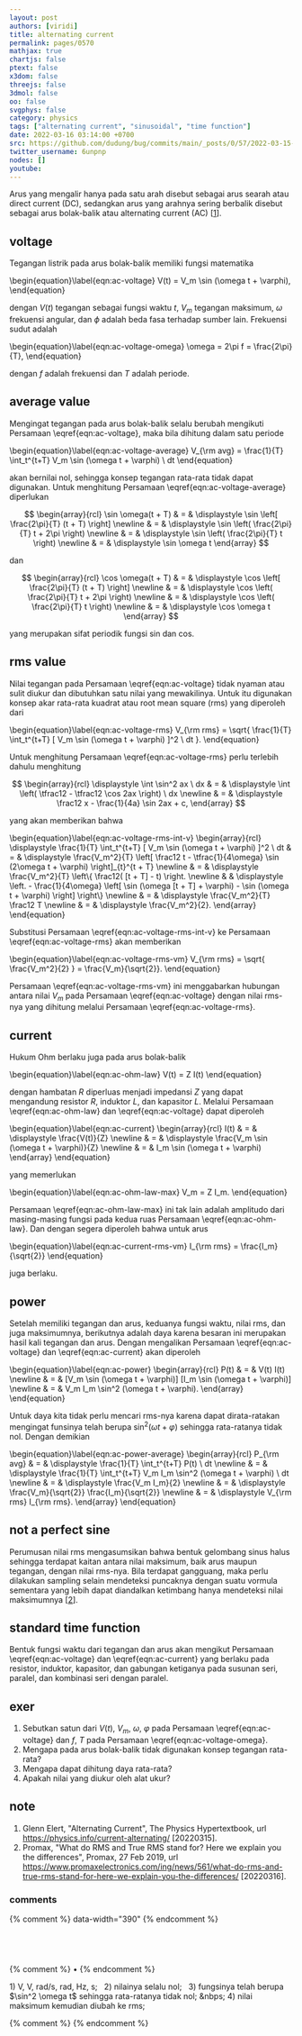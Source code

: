 ```yaml
---
layout: post
authors: [viridi]
title: alternating current
permalink: pages/0570
mathjax: true
chartjs: false
ptext: false
x3dom: false
threejs: false
3dmol: false
oo: false
svgphys: false
category: physics
tags: ["alternating current", "sinusoidal", "time function"]
date: 2022-03-16 03:14:00 +0700
src: https://github.com/dudung/bug/commits/main/_posts/0/57/2022-03-15-alternating-current.md
twitter_username: 6unpnp
nodes: []
youtube:
---
```

Arus yang mengalir hanya pada satu arah disebut sebagai arus searah atau direct current (DC), sedangkan arus yang arahnya sering berbalik disebut sebagai arus bolak-balik atau alternating current (AC) [[1](#r01)].


## voltage
Tegangan listrik pada arus bolak-balik memiliki fungsi matematika

\begin{equation}\label{eqn:ac-voltage}
V(t) = V_m \sin (\omega t + \varphi),
\end{equation}

dengan $V(t)$ tegangan sebagai fungsi waktu $t$, $V_m$ tegangan maksimum, $\omega$ frekuensi angular, dan $\phi$ adalah beda fasa terhadap sumber lain. Frekuensi sudut adalah

\begin{equation}\label{eqn:ac-voltage-omega}
\omega = 2\pi f = \frac{2\pi}{T},
\end{equation}

dengan $f$ adalah frekuensi dan $T$ adalah periode.


## average value
Mengingat tegangan pada arus bolak-balik selalu berubah mengikuti Persamaan \eqref{eqn:ac-voltage}, maka bila dihitung dalam satu periode

\begin{equation}\label{eqn:ac-voltage-average}
V_{\rm avg} = \frac{1}{T} \int_t^{t+T} V_m \sin (\omega t + \varphi) \ dt
\end{equation}

akan bernilai nol, sehingga konsep tegangan rata-rata tidak dapat digunakan. Untuk menghitung Persamaan \eqref{eqn:ac-voltage-average} diperlukan

$$
\begin{array}{rcl}
\sin \omega(t + T) & = & \displaystyle \sin \left[ \frac{2\pi}{T} (t + T) \right] \newline
& = & \displaystyle \sin \left( \frac{2\pi}{T} t + 2\pi \right) \newline
& = & \displaystyle \sin \left( \frac{2\pi}{T} t \right) \newline
& = & \displaystyle \sin \omega t
\end{array}
$$

dan

$$
\begin{array}{rcl}
\cos \omega(t + T) & = & \displaystyle \cos \left[ \frac{2\pi}{T} (t + T) \right] \newline
& = & \displaystyle \cos \left( \frac{2\pi}{T} t + 2\pi \right) \newline
& = & \displaystyle \cos \left( \frac{2\pi}{T} t \right) \newline
& = & \displaystyle \cos \omega t
\end{array}
$$

yang merupakan sifat periodik fungsi sin dan cos.


## rms value
Nilai tegangan pada Persamaan \eqref{eqn:ac-voltage} tidak nyaman atau sulit diukur dan dibutuhkan satu nilai yang mewakilinya. Untuk itu digunakan konsep akar rata-rata kuadrat atau root mean square (rms) yang diperoleh dari

\begin{equation}\label{eqn:ac-voltage-rms}
V_{\rm rms} = \sqrt{ \frac{1}{T} \int_t^{t+T} [ V_m \sin (\omega t + \varphi) ]^2 \ dt }.
\end{equation}

Untuk menghitung Persamaan \eqref{eqn:ac-voltage-rms} perlu terlebih dahulu menghitung

$$
\begin{array}{rcl}
\displaystyle \int \sin^2 ax \ dx & = & \displaystyle \int \left( \tfrac12 - \tfrac12 \cos 2ax \right) \ dx \newline
& = & \displaystyle \frac12 x - \frac{1}{4a} \sin 2ax + c,
\end{array}
$$

yang akan memberikan bahwa

\begin{equation}\label{eqn:ac-voltage-rms-int-v}
\begin{array}{rcl}
\displaystyle \frac{1}{T} \int_t^{t+T} [ V_m \sin (\omega t + \varphi) ]^2 \ dt & = & \displaystyle \frac{V_m^2}{T} \left[ \frac12 t - \tfrac{1}{4\omega} \sin (2\omega t + \varphi) \right]_{t}^{t + T} \newline
& = & \displaystyle \frac{V_m^2}{T} \left\\{ \frac12( [t + T] - t) \right. \newline
& & \displaystyle \left. - \frac{1}{4\omega} \left[ \sin (\omega [t + T] + \varphi) - \sin (\omega t + \varphi) \right] \right\\} \newline
& = & \displaystyle \frac{V_m^2}{T} \frac12 T \newline
& = & \displaystyle \frac{V_m^2}{2}.
\end{array}
\end{equation}

Substitusi Persamaan \eqref{eqn:ac-voltage-rms-int-v} ke Persamaan \eqref{eqn:ac-voltage-rms} akan memberikan

\begin{equation}\label{eqn:ac-voltage-rms-vm}
V_{\rm rms} = \sqrt{ \frac{V_m^2}{2} } = \frac{V_m}{\sqrt{2}}.
\end{equation}

Persamaan \eqref{eqn:ac-voltage-rms-vm} ini menggabarkan hubungan antara nilai $V_m$ pada Persamaan \eqref{eqn:ac-voltage} dengan nilai rms-nya yang dihitung melalui Persamaan \eqref{eqn:ac-voltage-rms}.


## current
Hukum Ohm berlaku juga pada arus bolak-balik

\begin{equation}\label{eqn:ac-ohm-law}
V(t) = Z I(t)
\end{equation}

dengan hambatan $R$ diperluas menjadi impedansi $Z$ yang dapat mengandung resistor $R$, induktor $L$, dan kapasitor $L$. Melalui Persamaan \eqref{eqn:ac-ohm-law} dan \eqref{eqn:ac-voltage} dapat diperoleh

\begin{equation}\label{eqn:ac-current}
\begin{array}{rcl}
I(t) & = & \displaystyle \frac{V(t)}{Z} \newline
& = & \displaystyle \frac{V_m \sin (\omega t + \varphi)}{Z} \newline
& = & I_m \sin (\omega t + \varphi)
\end{array}
\end{equation}

yang memerlukan

\begin{equation}\label{eqn:ac-ohm-law-max}
V_m = Z I_m.
\end{equation}

Persamaan \eqref{eqn:ac-ohm-law-max} ini tak lain adalah amplitudo dari masing-masing fungsi pada kedua ruas Persamaan \eqref{eqn:ac-ohm-law}. Dan dengan segera diperoleh bahwa untuk arus

\begin{equation}\label{eqn:ac-current-rms-vm}
I_{\rm rms} = \frac{I_m}{\sqrt{2}}
\end{equation}

juga berlaku.


## power
Setelah memiliki tegangan dan arus, keduanya fungsi waktu, nilai rms, dan juga maksimumnya, berikutnya adalah daya karena besaran ini merupakan hasil kali tegangan dan arus. Dengan mengalikan Persamaan \eqref{eqn:ac-voltage} dan \eqref{eqn:ac-current} akan diperoleh

\begin{equation}\label{eqn:ac-power}
\begin{array}{rcl}
P(t) & = & V(t) I(t) \newline
& = & [V_m \sin (\omega t + \varphi)] [I_m \sin (\omega t + \varphi)] \newline
& = & V_m I_m \sin^2 (\omega t + \varphi).
\end{array}
\end{equation}

Untuk daya kita tidak perlu mencari rms-nya karena dapat dirata-ratakan mengingat funsinya telah berupa $\sin^2 (\omega t + \varphi)$ sehingga rata-ratanya tidak nol. Dengan demikian

\begin{equation}\label{eqn:ac-power-average}
\begin{array}{rcl}
P_{\rm avg} & = & \displaystyle \frac{1}{T} \int_t^{t+T} P(t) \ dt \newline
& = & \displaystyle \frac{1}{T} \int_t^{t+T} V_m I_m \sin^2 (\omega t + \varphi) \ dt \newline
& = & \displaystyle \frac{V_m I_m}{2} \newline
& = & \displaystyle \frac{V_m}{\sqrt{2}} \frac{I_m}{\sqrt{2}} \newline
& = & \displaystyle V_{\rm rms} I_{\rm rms}.
\end{array}
\end{equation}


## not a perfect sine
Perumusan nilai rms mengasumsikan bahwa bentuk gelombang sinus halus sehingga terdapat kaitan antara nilai maksimum, baik arus maupun tegangan, dengan nilai rms-nya. Bila terdapat gangguang, maka perlu dilakukan sampling selain mendeteksi puncaknya dengan suatu vormula sementara yang lebih dapat diandalkan ketimbang hanya mendeteksi nilai maksimumnya [[2](#r02)].


## standard time function
Bentuk fungsi waktu dari tegangan dan arus akan mengikut Persamaan \eqref{eqn:ac-voltage} dan \eqref{eqn:ac-current} yang berlaku pada resistor, induktor, kapasitor, dan gabungan ketiganya pada susunan seri, paralel, dan kombinasi seri dengan paralel.


## exer
1. Sebutkan satun dari $V(t)$, $V_m$, $\omega$, $\varphi$ pada Persamaan \eqref{eqn:ac-voltage} dan $f$, $T$ pada Persamaan \eqref{eqn:ac-voltage-omega}. 
2. Mengapa pada arus bolak-balik tidak digunakan konsep tegangan rata-rata?
3. Mengapa dapat dihitung daya rata-rata?
4. Apakah nilai yang diukur oleh alat ukur?


## note
1. <a name='r01'></a>Glenn Elert, "Alternating Current", The Physics Hypertextbook, url <https://physics.info/current-alternating/> [20220315].
2. <a name='r02'></a>Promax, "What do RMS and True RMS stand for? Here we explain you the differences", Promax, 27 Feb 2019, url <https://www.promaxelectronics.com/ing/news/561/what-do-rms-and-true-rms-stand-for-here-we-explain-you-the-differences/> [20220316].

### comments
{% comment %} data-width="390" {% endcomment %}


## &nbsp;
{% comment %} []() &bull; []() {% endcomment %}


<ans>
1) V, V, rad/s, rad, Hz, s; &nbsp;
2) nilainya selalu nol; &nbsp;
3) fungsinya telah berupa $\sin^2 \omega t$ sehingga rata-ratanya tidak nol; &nbps;
4) nilai maksimum kemudian diubah ke rms; &nbsp;
</ans>


{% comment %}
{% endcomment %}
